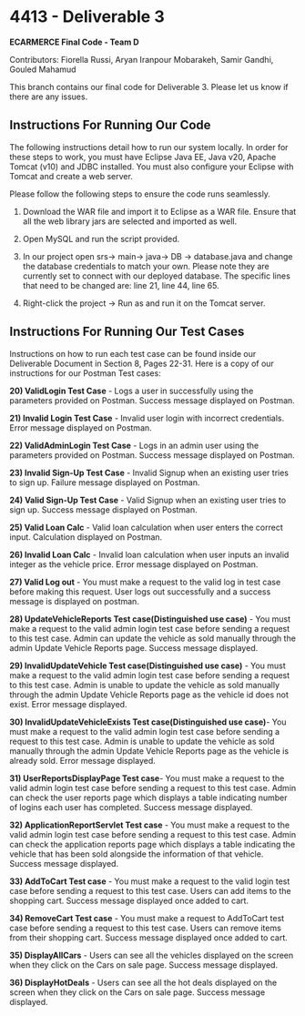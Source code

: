 # 4413 - Deliverable 3 
**ECARMERCE Final Code - Team D**

Contributors: Fiorella Russi, Aryan Iranpour Mobarakeh, Samir Gandhi, Gouled Mahamud 

This branch contains our final code for Deliverable 3. Please let us know if there are any issues.

## Instructions For Running Our Code 

The following instructions detail how to run our system locally. In order for these steps to work, you must have Eclipse Java EE, Java v20, Apache Tomcat (v10) and JDBC installed. You must also configure your Eclipse with Tomcat and create a web server. 

Please follow the following steps to ensure the code runs seamlessly. 

1. Download the WAR file and import it to Eclipse as a WAR file. Ensure that all the web library jars are selected and imported as well. 

2. Open MySQL and run the script provided.
 
3. In our project open srs-> main-> java-> DB -> database.java and change the database credentials to match your own. Please note they are currently set to connect with our deployed database. The specific lines that need to be changed are: line 21, line 44, line 65. 

4. Right-click the project -> Run as and run it on the Tomcat server.

## Instructions For Running Our Test Cases

Instructions on how to run each test case can be found inside our Deliverable Document in Section 8, Pages 22-31.
Here is a copy of our instructions for our Postman Test cases: 

**20) ValidLogin Test Case** - Logs a user in successfully using the parameters provided on Postman. Success message displayed on Postman.

**21) Invalid Login Test Case** - Invalid user login with incorrect credentials. Error message displayed on Postman.

**22) ValidAdminLogin Test Case** - Logs in an admin user using the parameters provided on Postman. Success message displayed on Postman.

**23) Invalid Sign-Up Test Case** - Invalid Signup when an existing user tries to sign up. Failure message displayed on Postman.

**24) Valid Sign-Up Test Case** - Valid Signup when an existing user tries to sign up. Success message displayed on Postman.

**25) Valid Loan Calc** - Valid loan calculation when user enters the correct input. Calculation displayed on Postman.

**26) Invalid Loan Calc** - Invalid loan calculation when user inputs an invalid integer as the vehicle price. Error message displayed on Postman.

**27) Valid Log out** - You must make a request to the valid log in test case before making this request. User logs out successfully and a success message is displayed on postman.

**28) UpdateVehicleReports Test case(Distinguished use case)** - You must make a request to the valid admin login test case before sending a request to this test case. Admin can update the vehicle as sold manually through the admin Update Vehicle Reports page. Success message displayed.

**29) InvalidUpdateVehicle Test case(Distinguished use case)** - You must make a request to the valid admin login test case before sending a
request to this test case. Admin is unable to update the vehicle as sold manually through the admin Update Vehicle Reports page as the vehicle id does not exist. Error message displayed.

**30) InvalidUpdateVehicleExists Test case(Distinguished use case)**- You must make a request to the valid admin login test case before sending a request to this test case. Admin is unable to update the vehicle as sold manually through the admin Update Vehicle Reports page as the vehicle is already sold. Error message displayed.

**31) UserReportsDisplayPage Test case**- You must make a request to the valid admin login test case before sending a
request to this test case. Admin can check the user reports page which displays
a table indicating number of logins each user has completed. Success message
displayed.

**32) ApplicationReportServlet Test case** - You must make a request to the valid admin login test case before sending a
request to this test case. Admin can check the application reports page which displays a table indicating the vehicle that has been sold alongside the information of that vehicle. Success message displayed.

**33) AddToCart Test case** - You must make a request to the valid login test case before sending a request to this test case. Users can add items to the shopping cart. Success message displayed once added to cart.

**34) RemoveCart Test case** - You must make a request to AddToCart test case before sending a request to this test case. Users can remove items from their shopping cart. Success message displayed once added to cart.

**35) DisplayAllCars** - Users can see all the vehicles displayed on the screen when they click on the Cars on sale page. Success message displayed.

**36) DisplayHotDeals** - Users can see all the hot deals displayed on the screen when they click on the
Cars on sale page. Success message displayed.
